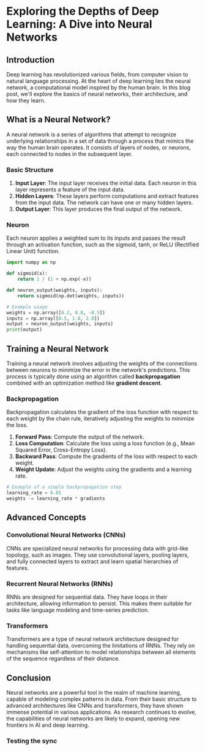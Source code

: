 # Exploring the Depths of Deep Learning: A Dive into Neural Networks

## Introduction

Deep learning has revolutionized various fields, from computer vision to natural language processing. At the heart of deep learning lies the neural network, a computational model inspired by the human brain. In this blog post, we'll explore the basics of neural networks, their architecture, and how they learn.

## What is a Neural Network?

A neural network is a series of algorithms that attempt to recognize underlying relationships in a set of data through a process that mimics the way the human brain operates. It consists of layers of nodes, or neurons, each connected to nodes in the subsequent layer.

### Basic Structure

1. **Input Layer**: The input layer receives the initial data. Each neuron in this layer represents a feature of the input data.
2. **Hidden Layers**: These layers perform computations and extract features from the input data. The network can have one or many hidden layers.
3. **Output Layer**: This layer produces the final output of the network.

### Neuron

Each neuron applies a weighted sum to its inputs and passes the result through an activation function, such as the sigmoid, tanh, or ReLU (Rectified Linear Unit) function.

```python
import numpy as np

def sigmoid(x):
    return 1 / (1 + np.exp(-x))

def neuron_output(weights, inputs):
    return sigmoid(np.dot(weights, inputs))

# Example usage
weights = np.array([0.2, 0.8, -0.5])
inputs = np.array([0.5, 1.0, 2.0])
output = neuron_output(weights, inputs)
print(output)
```

## Training a Neural Network

Training a neural network involves adjusting the weights of the connections between neurons to minimize the error in the network's predictions. This process is typically done using an algorithm called **backpropagation** combined with an optimization method like **gradient descent**.

### Backpropagation

Backpropagation calculates the gradient of the loss function with respect to each weight by the chain rule, iteratively adjusting the weights to minimize the loss.

1. **Forward Pass**: Compute the output of the network.
2. **Loss Computation**: Calculate the loss using a loss function (e.g., Mean Squared Error, Cross-Entropy Loss).
3. **Backward Pass**: Compute the gradients of the loss with respect to each weight.
4. **Weight Update**: Adjust the weights using the gradients and a learning rate.

```python
# Example of a simple backpropagation step
learning_rate = 0.01
weights -= learning_rate * gradients
```

## Advanced Concepts

### Convolutional Neural Networks (CNNs)

CNNs are specialized neural networks for processing data with grid-like topology, such as images. They use convolutional layers, pooling layers, and fully connected layers to extract and learn spatial hierarchies of features.

### Recurrent Neural Networks (RNNs)

RNNs are designed for sequential data. They have loops in their architecture, allowing information to persist. This makes them suitable for tasks like language modeling and time-series prediction.

### Transformers

Transformers are a type of neural network architecture designed for handling sequential data, overcoming the limitations of RNNs. They rely on mechanisms like self-attention to model relationships between all elements of the sequence regardless of their distance.

## Conclusion

Neural networks are a powerful tool in the realm of machine learning, capable of modeling complex patterns in data. From their basic structure to advanced architectures like CNNs and transformers, they have shown immense potential in various applications. As research continues to evolve, the capabilities of neural networks are likely to expand, opening new frontiers in AI and deep learning.

### Testing the sync
